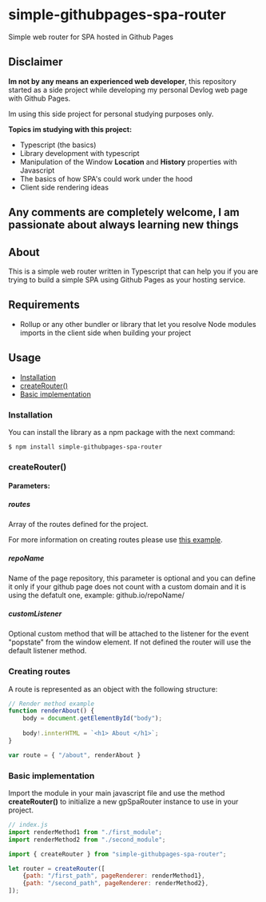 # simple-githubpages-spa-router
Simple web router for SPA hosted in Github Pages

## Disclaimer
__Im not by any means an experienced web developer__, this repository started as a 
side project while developing my personal Devlog web page with Github Pages. 

Im using this side project for personal studying purposes only.

__Topics im studying with this project:__
- Typescript (the basics)
- Library development with typescript
- Manipulation of the Window __Location__ and __History__ properties with Javascript
- The basics of how SPA's could work under the hood
- Client side rendering ideas

## Any comments are completely welcome, I am passionate about always learning new things

## About
This is a simple web router written in Typescript that can help you if you are 
trying to build a simple SPA using Github Pages as your hosting service.

## Requirements
+ Rollup or any other bundler or library that let you resolve Node modules imports in the client side when building your project

## Usage

+ [Installation](#installation)
+ [createRouter()](#createrouter)
+ [Basic implementation](#basic-implementation)

### Installation

You can install the library as a npm package with the next command:
```
$ npm install simple-githubpages-spa-router
```
### createRouter()

#### Parameters:

##### __routes__
Array of the routes defined for the project.

For more information on creating routes please use [this example](#creating-routes).

##### __repoName__
Name of the page repository, this parameter is optional and you can define it only if your github page does not count with a custom domain and it is using the defatult one, example: github.io/repoName/

##### __customListener__
Optional custom method that will be attached to the listener for the event "popstate" from the window element.
If not defined the router will use the default listener method.

### Creating routes

A route is represented as an object with the following structure:

```javascript
// Render method example
function renderAbout() {
    body = document.getElementById("body");
    
    body!.innterHTML = `<h1> About </h1>`;
}

var route = { "/about", renderAbout }
```

### Basic implementation

Import the module in your main javascript file and use the method __createRouter()__ to initialize a new gpSpaRouter instance to use in your project.

```javascript
// index.js
import renderMethod1 from "./first_module";
import renderMethod2 from "./second_module";

import { createRouter } from "simple-githubpages-spa-router";

let router = createRouter([
    {path: "/first_path", pageRenderer: renderMethod1},
    {path: "/second_path", pageRenderer: renderMethod2},
]);
```
